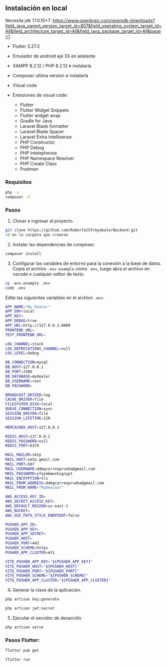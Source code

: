 ## Instalación en local

Necesita jdk 17.0.10+7:
https://www.openlogic.com/openjdk-downloads?field_java_parent_version_target_id=807&field_operating_system_target_id=All&field_architecture_target_id=All&field_java_package_target_id=All&page=1

- Flutter 3.27.3

- Emulador de android api 33 en adelante

- XAMPP 8.2.12 / PHP 8.2.12 e instalarla


- Composer ultima version e instalarla

- Visual code 

- Extesiones de visual code:

	* Flutter
	* Flutter Widget Snippets
	* Flutter widget wrap
	* Gradle for Java
	* Laravel Blade formatter
	* Laravel Blade Spacer
	* Laravel Extra Intellisense
	* PHP Constructor
	* PHP Debug
	* PHP Intelephense
	* PHP Namespace Resolver
	* PHP Create Class
	* Postman

### Requisitos

```sh
php -v
composer -V
```

### Pasos

1. Clonar e ingresar al proyecto.

```sh
git clone https://github.com/RobertoCCP/mydealerBackend.git
cd en la carpeta que crearon
```

2. Instalar las dependencias de composer.

```sh
composer install
```

3. Configurar las variables de entorno para la conexión a la base de datos. Copie el archivo `.env.example` como `.env`, luego abra el archivo en vscode o cualquier editor de texto.

```sh
cp .env.example .env
code .env
```

Edite las siguientes variables en el archivo `.env`.

```sh
APP_NAME="My Dealer"
APP_ENV=local
APP_KEY=
APP_DEBUG=true
APP_URL=http://127.0.0.1:8000
FRONTEND_URL=
TEST_FRONTEND_URL=

LOG_CHANNEL=stack
LOG_DEPRECATIONS_CHANNEL=null
LOG_LEVEL=debug

DB_CONNECTION=mysql
DB_HOST=127.0.0.1
DB_PORT=3306
DB_DATABASE=mydealer
DB_USERNAME=root
DB_PASSWORD=

BROADCAST_DRIVER=log
CACHE_DRIVER=file
FILESYSTEM_DISK=local
QUEUE_CONNECTION=sync
SESSION_DRIVER=file
SESSION_LIFETIME=120

MEMCACHED_HOST=127.0.0.1

REDIS_HOST=127.0.0.1
REDIS_PASSWORD=null
REDIS_PORT=6379

MAIL_MAILER=smtp
MAIL_HOST=smtp.gmail.com
MAIL_PORT=587
MAIL_USERNAME=ddmqcorreoprueba@gmail.com
MAIL_PASSWORD=yfqzmbmwskignypt
MAIL_ENCRYPTION=tls
MAIL_FROM_ADDRESS=ddmqcorreoprueba@gmail.com
MAIL_FROM_NAME="MyDealear"

AWS_ACCESS_KEY_ID=
AWS_SECRET_ACCESS_KEY=
AWS_DEFAULT_REGION=us-east-1
AWS_BUCKET=
AWS_USE_PATH_STYLE_ENDPOINT=false

PUSHER_APP_ID=
PUSHER_APP_KEY=
PUSHER_APP_SECRET=
PUSHER_HOST=
PUSHER_PORT=443
PUSHER_SCHEME=https
PUSHER_APP_CLUSTER=mt1

VITE_PUSHER_APP_KEY="${PUSHER_APP_KEY}"
VITE_PUSHER_HOST="${PUSHER_HOST}"
VITE_PUSHER_PORT="${PUSHER_PORT}"
VITE_PUSHER_SCHEME="${PUSHER_SCHEME}"
VITE_PUSHER_APP_CLUSTER="${PUSHER_APP_CLUSTER}"
```

4. Generar la clave de la aplicación.

```sh
php artisan key:generate
```

```sh
php artisan jwt:secret
```

5. Ejecutar el servidor de desarrollo.

```sh
php artisan serve
```

### Pasos Flutter:
```sh
flutter pub get
```
```sh
flutter run
```
